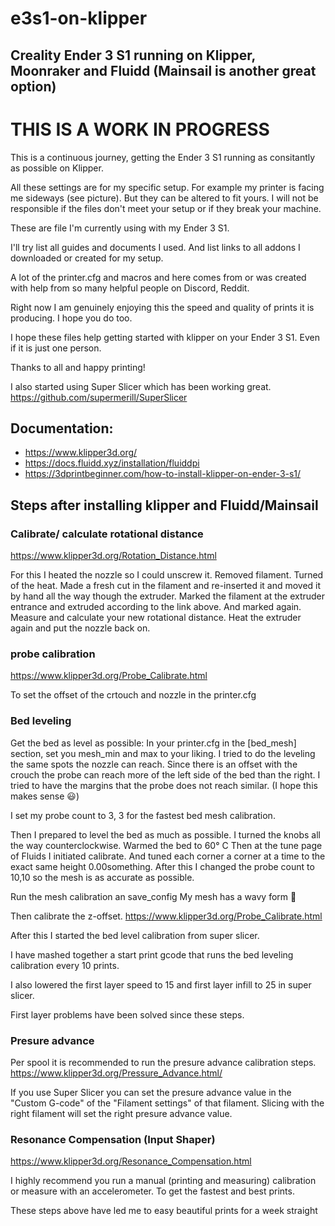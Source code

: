 # e3s1-on-klipper
## Creality Ender 3 S1 running on Klipper, Moonraker and Fluidd (Mainsail is another great option)

# THIS IS A WORK IN PROGRESS

This is a continuous journey, getting the Ender 3 S1 running as consitantly as possible on Klipper.

All these settings are for my specific setup. For example my printer is facing me sideways  (see picture). But they can be altered to fit yours. I will not be responsible if the files don't meet your setup or if they break your machine. 

These are file I'm currently using with my Ender 3 S1.

I'll try list all guides and documents I used. And list links to all addons I downloaded or created for my setup.

A lot of the printer.cfg and macros and here comes from or was created with help from so many helpful people on Discord, Reddit. 

Right now I am genuinely enjoying this the speed and quality of prints it is producing. I hope you do too.

I hope these files help getting started with klipper on your Ender 3 S1. Even if it is just one person.

Thanks to all and happy printing!

I also started using Super Slicer which has been working great.
https://github.com/supermerill/SuperSlicer

## Documentation:
- https://www.klipper3d.org/
- https://docs.fluidd.xyz/installation/fluiddpi
- https://3dprintbeginner.com/how-to-install-klipper-on-ender-3-s1/

## Steps after installing klipper and Fluidd/Mainsail

### Calibrate/ calculate rotational distance
https://www.klipper3d.org/Rotation_Distance.html

For this I heated the nozzle so I could unscrew it. Removed filament. Turned of the heat. Made a fresh cut in the filament and re-inserted it and moved it by hand all the way though the extruder. Marked the filament at the extruder entrance and extruded according to the link above. And marked again. Measure and calculate your new rotational distance. Heat the extruder again and put the nozzle back on.

### probe calibration
https://www.klipper3d.org/Probe_Calibrate.html

To set the offset of the crtouch and nozzle in the printer.cfg

### Bed leveling
Get the bed as level as possible:
In your printer.cfg in the [bed_mesh] section, set you mesh_min and max to your liking. 
I tried to do the leveling the same spots the nozzle can reach. 
Since there is an offset with the crouch the probe can reach more of the left side of the bed than the right. 
I tried to have the margins that the probe does not reach similar. 
(I hope this makes sense 😃) 

I set my probe count to 3, 3 for the fastest bed mesh calibration.

Then I prepared to level the bed as much as possible. I turned the knobs all the way counterclockwise. Warmed the bed to 60° C
Then at the tune page of Fluids I initiated calibrate. And tuned each corner a corner at a time to the exact same height 0.00something.
After this I changed the probe count to 10,10 so the mesh is as accurate as possible.

Run the mesh calibration an save_config My mesh has a wavy form 🤔

Then calibrate the z-offset. https://www.klipper3d.org/Probe_Calibrate.html

After this I started the bed level calibration from super slicer.

I have mashed together a start print gcode that runs the bed leveling calibration every 10 prints.

I also lowered the first layer speed to 15 and first layer infill to 25 in super slicer.

First layer problems have been solved since these steps.

### Presure advance
Per spool it is recommended to run the presure advance calibration steps.
https://www.klipper3d.org/Pressure_Advance.html/

If you use Super Slicer you can set the presure advance value in the "Custom G-code" of the "Filament settings" of that filament. Slicing with the right filament will set the right presure advance value.

### Resonance Compensation (Input Shaper)
https://www.klipper3d.org/Resonance_Compensation.html

I highly recommend you run a manual (printing and measuring) calibration or measure with an accelerometer. To get the fastest and best prints.

These steps above have led me to easy beautiful prints for a week straight
